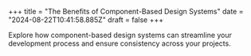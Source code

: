 +++
title = "The Benefits of Component-Based Design Systems"
date = "2024-08-22T10:41:58.885Z"
draft = false
+++

  Explore how component-based design systems can streamline your development process and ensure consistency across your projects.
        